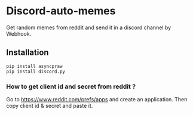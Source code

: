 # Discord-auto-memes
Get random memes from reddit and send it in a discord channel by Webhook.

## Installation
```
pip install asyncpraw
pip install discord.py
```


### How to get client id and secret from reddit ?
Go to https://www.reddit.com/prefs/apps and create an application.
Then copy client id & secret and paste it.
